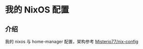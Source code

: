 # 我的 NixOS 配置

## 介绍
我的 nixos 与 home-manager 配置，架构参考 [Misterio77/nix-config](https://github.com/Misterio77/nix-config)